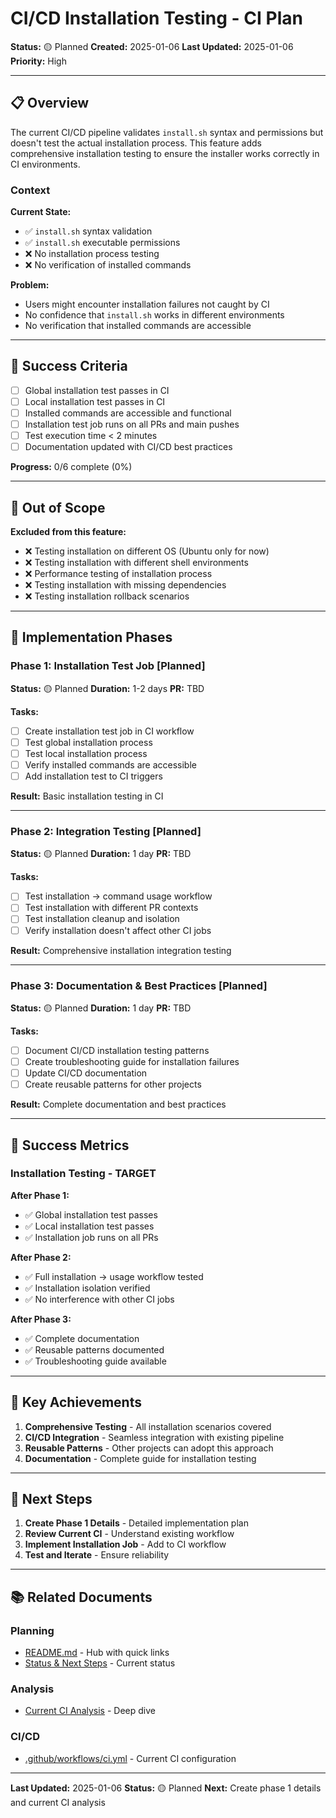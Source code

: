 # CI/CD Installation Testing - CI Plan

**Status:** 🟡 Planned
**Created:** 2025-01-06
**Last Updated:** 2025-01-06
**Priority:** High

---

## 📋 Overview

The current CI/CD pipeline validates `install.sh` syntax and permissions but doesn't test the actual installation process. This feature adds comprehensive installation testing to ensure the installer works correctly in CI environments.

### Context

**Current State:**
- ✅ `install.sh` syntax validation
- ✅ `install.sh` executable permissions
- ❌ No installation process testing
- ❌ No verification of installed commands

**Problem:**
- Users might encounter installation failures not caught by CI
- No confidence that `install.sh` works in different environments
- No verification that installed commands are accessible

---

## 🎯 Success Criteria

- [ ] Global installation test passes in CI
- [ ] Local installation test passes in CI
- [ ] Installed commands are accessible and functional
- [ ] Installation test job runs on all PRs and main pushes
- [ ] Test execution time < 2 minutes
- [ ] Documentation updated with CI/CD best practices

**Progress:** 0/6 complete (0%)

---

## 🚫 Out of Scope

**Excluded from this feature:**
- ❌ Testing installation on different OS (Ubuntu only for now)
- ❌ Testing installation with different shell environments
- ❌ Performance testing of installation process
- ❌ Testing installation with missing dependencies
- ❌ Testing installation rollback scenarios

---

## 📅 Implementation Phases

### Phase 1: Installation Test Job [Planned]

**Status:** 🟡 Planned
**Duration:** 1-2 days
**PR:** TBD

**Tasks:**
- [ ] Create installation test job in CI workflow
- [ ] Test global installation process
- [ ] Test local installation process
- [ ] Verify installed commands are accessible
- [ ] Add installation test to CI triggers

**Result:** Basic installation testing in CI

---

### Phase 2: Integration Testing [Planned]

**Status:** 🟡 Planned
**Duration:** 1 day
**PR:** TBD

**Tasks:**
- [ ] Test installation → command usage workflow
- [ ] Test installation with different PR contexts
- [ ] Test installation cleanup and isolation
- [ ] Verify installation doesn't affect other CI jobs

**Result:** Comprehensive installation integration testing

---

### Phase 3: Documentation & Best Practices [Planned]

**Status:** 🟡 Planned
**Duration:** 1 day
**PR:** TBD

**Tasks:**
- [ ] Document CI/CD installation testing patterns
- [ ] Create troubleshooting guide for installation failures
- [ ] Update CI/CD documentation
- [ ] Create reusable patterns for other projects

**Result:** Complete documentation and best practices

---

## 🎉 Success Metrics

### Installation Testing - TARGET

**After Phase 1:**
- ✅ Global installation test passes
- ✅ Local installation test passes
- ✅ Installation job runs on all PRs

**After Phase 2:**
- ✅ Full installation → usage workflow tested
- ✅ Installation isolation verified
- ✅ No interference with other CI jobs

**After Phase 3:**
- ✅ Complete documentation
- ✅ Reusable patterns documented
- ✅ Troubleshooting guide available

---

## 🎊 Key Achievements

1. **Comprehensive Testing** - All installation scenarios covered
2. **CI/CD Integration** - Seamless integration with existing pipeline
3. **Reusable Patterns** - Other projects can adopt this approach
4. **Documentation** - Complete guide for installation testing

---

## 🚀 Next Steps

1. **Create Phase 1 Details** - Detailed implementation plan
2. **Review Current CI** - Understand existing workflow
3. **Implement Installation Job** - Add to CI workflow
4. **Test and Iterate** - Ensure reliability

---

## 📚 Related Documents

### Planning
- [README.md](README.md) - Hub with quick links
- [Status & Next Steps](status-and-next-steps.md) - Current status

### Analysis
- [Current CI Analysis](current-ci-analysis.md) - Deep dive

### CI/CD
- [.github/workflows/ci.yml](../../../.github/workflows/ci.yml) - Current CI configuration

---

**Last Updated:** 2025-01-06
**Status:** 🟡 Planned
**Next:** Create phase 1 details and current CI analysis
